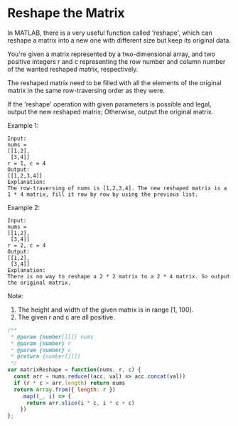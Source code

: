 # Reshape the Matrix

In MATLAB, there is a very useful function called 'reshape', which can reshape a matrix into a new one with different size but keep its original data.

You're given a matrix represented by a two-dimensional array, and two positive integers r and c representing the row number and column number of the wanted reshaped matrix, respectively.

The reshaped matrix need to be filled with all the elements of the original matrix in the same row-traversing order as they were.

If the 'reshape' operation with given parameters is possible and legal, output the new reshaped matrix; Otherwise, output the original matrix.

Example 1:

    Input: 
    nums = 
    [[1,2],
     [3,4]]
    r = 1, c = 4
    Output: 
    [[1,2,3,4]]
    Explanation:
    The row-traversing of nums is [1,2,3,4]. The new reshaped matrix is a 1 * 4 matrix, fill it row by row by using the previous list.

Example 2:

    Input: 
    nums = 
    [[1,2],
     [3,4]]
    r = 2, c = 4
    Output: 
    [[1,2],
     [3,4]]
    Explanation:
    There is no way to reshape a 2 * 2 matrix to a 2 * 4 matrix. So output the original matrix.

Note:

  1. The height and width of the given matrix is in range [1, 100].
  2. The given r and c are all positive.


```JavaScript
/**
 * @param {number[][]} nums
 * @param {number} r
 * @param {number} c
 * @return {number[][]}
 */
var matrixReshape = function(nums, r, c) {
  const arr = nums.reduce((acc, val) => acc.concat(val))
  if (r * c > arr.length) return nums
  return Array.from({ length: r })
    .map((_, i) => {
      return arr.slice(i * c, i * c + c)
    })
};
```